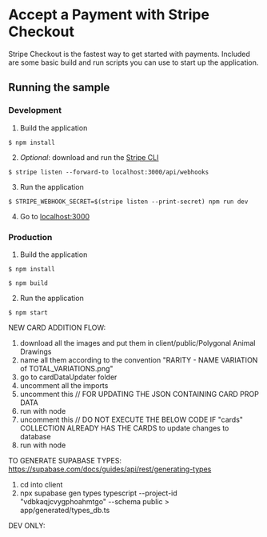 # Accept a Payment with Stripe Checkout

Stripe Checkout is the fastest way to get started with payments. Included are some basic build and run scripts you can use to start up the application.

## Running the sample

### Development

1. Build the application

```shell
$ npm install
```

2. _Optional_: download and run the [Stripe CLI](https://stripe.com/docs/stripe-cli)

```shell
$ stripe listen --forward-to localhost:3000/api/webhooks
```

3. Run the application

```shell
$ STRIPE_WEBHOOK_SECRET=$(stripe listen --print-secret) npm run dev
```

4. Go to [localhost:3000](http://localhost:3000)

### Production

1. Build the application

```shell
$ npm install

$ npm build
```

2. Run the application

```shell
$ npm start
```

NEW CARD ADDITION FLOW:

1. download all the images and put them in client/public/Polygonal Animal Drawings
2. name all them according to the convention "RARITY - NAME VARIATION of TOTAL_VARIATIONS.png"
3. go to cardDataUpdater folder
4. uncomment all the imports
5. uncomment this // FOR UPDATING THE JSON CONTAINING CARD PROP DATA
6. run with node
7. uncomment this // DO NOT EXECUTE THE BELOW CODE IF "cards" COLLECTION ALREADY HAS THE CARDS to update changes to database
8. run with node

TO GENERATE SUPABASE TYPES:
https://supabase.com/docs/guides/api/rest/generating-types

1. cd into client
2. npx supabase gen types typescript --project-id "vdbkaqjcvygphoahmtgo" --schema public > app/generated/types_db.ts

DEV ONLY:

